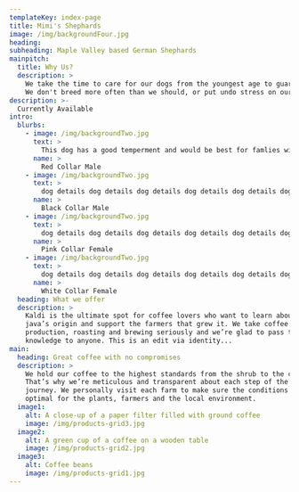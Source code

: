 ```yaml
---
templateKey: index-page
title: Mimi's Shephards
image: /img/backgroundFour.jpg
heading: 
subheading: Maple Valley based German Shephards
mainpitch:
  title: Why Us?
  description: >
    We take the time to care for our dogs from the youngest age to guaruntee that they are as healthy as can be. 
    We don't breed more often than we should, or put undo stress on our mom dogs. We love each and every pup we see, and take care of them to ensure when they go to their new homes they will have the best possible chance for happiness.
description: >-
  Currently Available
intro:
  blurbs:
    - image: /img/backgroundTwo.jpg
      text: >
        This dog has a good temperment and would be best for famlies with children.
      name: >
        Red Collar Male
    - image: /img/backgroundTwo.jpg
      text: >
        dog details dog details dog details dog details dog details dog details
      name: >
        Black Collar Male
    - image: /img/backgroundTwo.jpg
      text: >
        dog details dog details dog details dog details dog details dog details
      name: >
        Pink Collar Female
    - image: /img/backgroundTwo.jpg
      text: >
        dog details dog details dog details dog details dog details dog details
      name: >
        White Collar Female
  heading: What we offer
  description: >
    Kaldi is the ultimate spot for coffee lovers who want to learn about their
    java’s origin and support the farmers that grew it. We take coffee
    production, roasting and brewing seriously and we’re glad to pass that
    knowledge to anyone. This is an edit via identity...
main:
  heading: Great coffee with no compromises
  description: >
    We hold our coffee to the highest standards from the shrub to the cup.
    That’s why we’re meticulous and transparent about each step of the coffee’s
    journey. We personally visit each farm to make sure the conditions are
    optimal for the plants, farmers and the local environment.
  image1:
    alt: A close-up of a paper filter filled with ground coffee
    image: /img/products-grid3.jpg
  image2:
    alt: A green cup of a coffee on a wooden table
    image: /img/products-grid2.jpg
  image3:
    alt: Coffee beans
    image: /img/products-grid1.jpg
---
```

